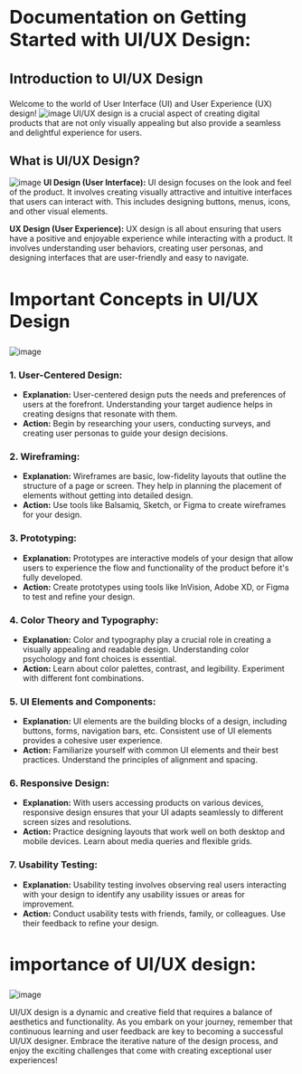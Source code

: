 ### **<h1>Documentation on Getting Started with UI/UX Design:</h1>**
 
### **<h2>Introduction to UI/UX Design</h2>**
Welcome to the world of User Interface (UI) and User Experience (UX) design! 
![image](https://github.com/SnowScriptWinterOfCode/Technical_Writing/assets/103628960/a13c63f0-ff0c-421d-8c15-487a4a660241)
UI/UX design is a crucial aspect of creating digital products that are not only visually appealing but also provide a seamless and delightful experience for users.

### <h2> What is UI/UX Design? </h2>
![image](https://github.com/SnowScriptWinterOfCode/Technical_Writing/assets/103628960/96c78db7-57f6-4427-85b4-4ba4cd549328)
**UI Design (User Interface):** UI design focuses on the look and feel of the product. It involves creating visually attractive and intuitive interfaces that users can interact with. This includes designing buttons, menus, icons, and other visual elements.

**UX Design (User Experience):** UX design is all about ensuring that users have a positive and enjoyable experience while interacting with a product. It involves understanding user behaviors, creating user personas, and designing interfaces that are user-friendly and easy to navigate.

## **<h2> Important Concepts in UI/UX Design </h2>**
![image](https://github.com/SnowScriptWinterOfCode/Technical_Writing/assets/103628960/9975fee3-d696-4760-8435-b8201beaccbf)

### 1. **User-Centered Design:**
   - **Explanation:** User-centered design puts the needs and preferences of users at the forefront. Understanding your target audience helps in creating designs that resonate with them.
   - **Action:** Begin by researching your users, conducting surveys, and creating user personas to guide your design decisions.

### 2. **Wireframing:**
   - **Explanation:** Wireframes are basic, low-fidelity layouts that outline the structure of a page or screen. They help in planning the placement of elements without getting into detailed design.
   - **Action:** Use tools like Balsamiq, Sketch, or Figma to create wireframes for your design.

### 3. **Prototyping:**
   - **Explanation:** Prototypes are interactive models of your design that allow users to experience the flow and functionality of the product before it's fully developed.
   - **Action:** Create prototypes using tools like InVision, Adobe XD, or Figma to test and refine your design.

### 4. **Color Theory and Typography:**
   - **Explanation:** Color and typography play a crucial role in creating a visually appealing and readable design. Understanding color psychology and font choices is essential.
   - **Action:** Learn about color palettes, contrast, and legibility. Experiment with different font combinations.

### 5. **UI Elements and Components:**
   - **Explanation:** UI elements are the building blocks of a design, including buttons, forms, navigation bars, etc. Consistent use of UI elements provides a cohesive user experience.
   - **Action:** Familiarize yourself with common UI elements and their best practices. Understand the principles of alignment and spacing.

### 6. **Responsive Design:**
   - **Explanation:** With users accessing products on various devices, responsive design ensures that your UI adapts seamlessly to different screen sizes and resolutions.
   - **Action:** Practice designing layouts that work well on both desktop and mobile devices. Learn about media queries and flexible grids.

### 7. **Usability Testing:**
   - **Explanation:** Usability testing involves observing real users interacting with your design to identify any usability issues or areas for improvement.
   - **Action:** Conduct usability tests with friends, family, or colleagues. Use their feedback to refine your design.

## **<h2> importance of UI/UX design: </h2>**
![image](https://github.com/SnowScriptWinterOfCode/Technical_Writing/assets/103628960/34367613-c8c1-443e-a176-3b270979de9f)

UI/UX design is a dynamic and creative field that requires a balance of aesthetics and functionality. As you embark on your journey, remember that continuous learning and user feedback are key to becoming a successful UI/UX designer. Embrace the iterative nature of the design process, and enjoy the exciting challenges that come with creating exceptional user experiences!
